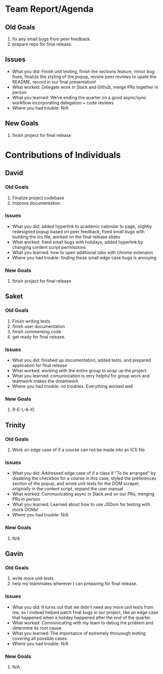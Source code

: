 # Team Report/Agenda
## Old Goals
1. fix any small bugs from peer feedback.
2. prepare repo for final release.
## Issues
- What you did: Finish unit testing, finish the sections feature, minor bug fixes, finalize the styling of the popup, review peer reviews to upate the README, record in our final presentation!
- What worked: Delegate work in Slack and Github, merge PRs together in person
- What you learned: We're ending the quarter on a good async/sync workflow incorporating delegation + code reviews
- Where you had trouble: N/A
## New Goals
1. finish project for final release

# Contributions of Individuals

## David
### Old Goals
1. Finalize project codebase
2. Improve documentation
### Issues
- What you did: added hyperlink to academic calendar to page, slightly redesigned popup based on peer feedback, fixed small bugs with building the ics file, worked on the final release slides
- What worked: fixed small bugs with holidays, added hyperlink by changing content script permissions
- What you learned: how to open additional tabs with chrome extension
- Where you had trouble: finding these small edge case bugs is annoying
### New Goals
1. finish project for final release

## Saket
### Old Goals
1. Finish writing tests
2. finish user documentation
3. finish commenting code
4. get ready for final release.
### Issues
- What you did: finished up documentation, added tests, and prepared application for final release
- What worked: working with the entire group to wrap up the project
- What you learned: comunincation is very helpful for group work and teamwork makes the dreamwork
- Where you had trouble: no troubles. Everything worked well
### New Goals
1. R-E-L-A-X!

## Trinity
### Old Goals
1. Work on edge case of if a course can not be made into an ICS file
### Issues
- What you did: Addressed edge case of if a class if "To be arranged" by disabling the checkbox for a course in this case, styled the preferences section of the popup, and wrote unit tests for the DOM scraper, originally in the content script, expand the user manual
- What worked: Communicating async in Slack and on our PRs, merging PRs in person
- What you learned: Learned about how to use JSDom for testing with mock DOMs!
- Where you had trouble: N/A
### New Goals
1. N/A

## Gavin
### Old Goals
1. write more unit tests
2. help my teammates wherever I can preparing for final release.
### Issues
- What you did: It turns out that we didn't need any more unit tests from me, so I instead helped patch final bugs in our project, like an edge case that happened when a holiday happened after the end of the quarter.
- What worked: Comminicating with my team to debug the problem and determine its root cause.
- What you learned: The importance of extremely throuough testing covering all possible cases.
- Where you had trouble: N/A
### New Goals
1. N/A

